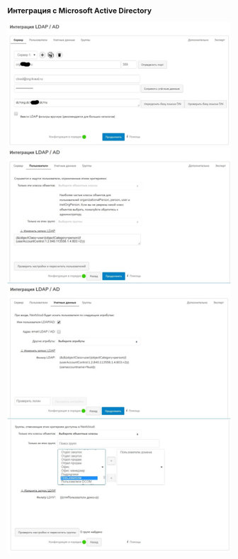 ### Интеграция с Microsoft Active Directory  

![Settings LDAP directory](./doc/NextCloud-LADP-1.jpg)
![Settings LDAP directory](./doc/NextCloud-LADP-2.jpg)
![Settings LDAP directory](./doc/NextCloud-LADP-3.jpg)
![Settings LDAP directory](./doc/NextCloud-LADP-4.jpg)

